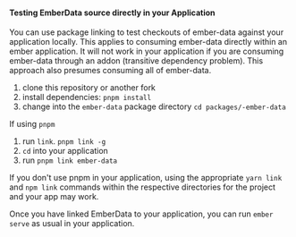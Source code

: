 #### Testing EmberData source directly in your Application

You can use package linking to test checkouts of ember-data against your application locally. This applies to consuming ember-data directly within an ember application. It will not work in your application if you are consuming ember-data through an addon (transitive dependency problem). This approach also presumes consuming all of ember-data.

1. clone this repository or another fork
2. install dependencies: `pnpm install`
3. change into the `ember-data` package directory `cd packages/-ember-data`

If using `pnpm`

1. run `link`. `pnpm link -g`
2. `cd` into your application
3. run `pnpm link ember-data`

If you don't use pnpm in your application, using the appropriate `yarn link` and `npm link` commands within the respective directories for the project and your app may work.

Once you have linked EmberData to your application, you can run `ember serve` as usual in your application.
